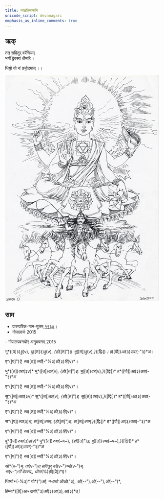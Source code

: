 ```yaml
---
title: व्याहृतिसामानि  
unicode_script: devanagari  
emphasis_as_inline_comments: true
---   
```


## ऋक्

तत् सवि॒तुर् वरे॑णियम्  
भर्गो॑ दे॒वस्य॑ धीमहि ।

धियो॒ यो नः॑ प्रचो॒दया॑त् ।।

![](../images/worlds/surya.png)

## साम

- पारम्परिक-गान-मूलम् [१९३७](https://archive.org/stream/sAmaveda-jaiminIya-paravastu-paramparA-docs/UDAKA%20SAANTHI%20SAAMAANI#page/n1/mode/1up&sa=D&ust=1542425956425000)।
- गोपालार्यः 2015  
<div class="audioEmbed" src="https://archive
.org/download/jaiminIya-sAma-gAna-paravastu-tradition-gopAla-2015/vyAhRti-sAmAni.mp3"></div>
- गोपालपवनयोर् अनुवचनम् 2015  
<div class="audioEmbed" src="https://archive
.org/download/jaiminIya-sAma-gAna-paravastu-tradition-anuvachanam-gopAla-pavana-2015/vyAhRti-sAmAni.mp3"></div>

भू*([प]३)*हु*(v)*,  भू*([त]३)*हु*(v)*,  {हो*([त]")*इ, भू*([त])*हु*(v)*,}*([द्विः])*। ह*([पौ])*आ*(३)*उवा*(-"३)*अ।

ए*([प]")*ऎ, स्व*([ट])*र्ज्यो*(-"%३)*ती*(३)*हि*(v)*।

भु*([त])*वहा*(३v)* भु*([त])*वह*(v)*, {हो*([त]")*इ, भु*([त])*वह*(v)*,}*([द्विः])* ह*([पौ])*आ*(३)*उवा*(-"३)*अ

ए*([प]")*ऎ, स्व*([ट])*र्ज्यो*(-"%३)*ती*(३)*हि*(v)*।

सु*([त])*वहा*(३v)* सु*([त])*वह*(v)*, {हो*([त]")*इ, सु*([त])*वह*(v)*,}*([द्विः])* ह*([पौ])*आ*(३)*उवा*(-"३)*अ

ए*([प]")*ऎ, स्व*([ट])*र्ज्यो*("%३)*ती*(३)*हि*(v)*।

स*([प])*त्या*(३)*म्, स*([त])*त्यम्,  {हो*([त]")*इ, स*([त])*त्यम्,}*([द्विः])* ह*([पौ])*आ*(३)*उवा*(-"३)*अ

ए*([प]")*ऎ, स्व*([ट])*र्ज्यो*("%३)*ती*(३)*हि*(v)*।

पु*([प])*रुषा*(३)*ह*(v)* पु*([त])*रुषा*(~ष~)*, {हो*([त]")*इ, पु*([त])*रुषा*(~ष~)*,}*([द्विः])* ह*([पौ])*आ*(३)*उवा*(-"३)*अ

ए*([प]")*ऎ, स्व*([ट])*र्ज्यो*("%३)*ती*(३)*हि*(v)*।

ओ*(v-")*म्, ता*(v-")*त् सवितुर् वरे*(v-")*ण्यो*(v-")*म्,  
भा*(v-")*र्गो देवस्य,, धीमा*(%)*ही*([प्रे])*इ !

धिय्यो*(-%३)* यो*(")*ओ, नᳶप्रचो ऒओ*("३)*, ओ*(--")*,ओ*(--")*,ओ*(--")*,

हिम्मा*([प्रे])*आ+दायो*("३)*ओ*(३)*आ*(३)*,आ*(३)*त् !